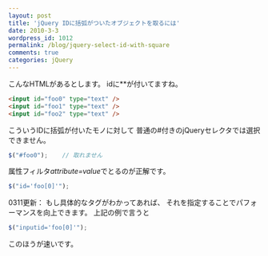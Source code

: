 ```yaml
---
layout: post
title: 'jQuery IDに括弧がついたオブジェクトを取るには'
date: 2010-3-3
wordpress_id: 1012
permalink: /blog/jquery-select-id-with-square
comments: true
categories: jQuery
---
```

こんなHTMLがあるとします。
idに**が付いてますね。

```html
<input id="foo0" type="text" />
<input id="foo1" type="text" />
<input id="foo2" type="text" />

```

こういうIDに括弧が付いたモノに対して
普通の#付きのjQueryセレクタでは選択できません。

```javascript
$("#foo0");    // 取れません

```

属性フィルタ*attribute=value*でとるのが正解です。

```javascript
$("id='foo[0]'");

```

0311更新：
もし具体的なタグがわかってあれば、
それを指定することでパフォーマンスを向上できます。
上記の例で言うと

```javascript
$("inputid='foo[0]'");

```

このほうが速いです。
